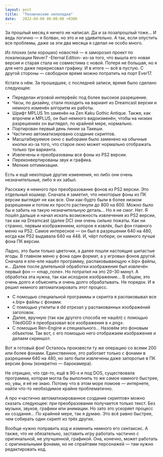 ```yaml
---
layout: post
title:  "Технические неполадки"
date:   2022-04-08 00:00:00 +0300
---
```

За прошлый месяц я ничего не написал. Да и за позапрошлый тоже... И ведь логично — я болван, но это и не удивительно. А так, если опустить все проблемы, даже за эти два месяца я сделал не особо много.

Из плохих (или хороших) новостей — я заморозил проект по локализации Never7 -Eternal Edition- из-за того, что вышла его новая версия и старая стала не совместима с новой. Потеря не большая, но я для него даже перерисовал графику. И в итоге — всё в пустую. С другой стороны — свободное время можно потратить на порт Ever17.

Кстати о нём. За прошедшее, с последней записи, время было сделано следующее:
- Переделан игровой интерфейс под более высокое разрешение.
- Часы, по дизайну, стали походить на вариант из Dreamcast версии и немного изменён алгоритм их работы.
- Шрифт MPLUS 1m заменён на Zen Kaku Gothic Antique. Также, как впрочем и MPLUS, он был немного видоизменён, чтобы на низких разрешениях он выглядел, по крайней мере, нормально.
- Портирован первый день линии за Такеши.
- Частично автоматизировано создание скриптов.
- Масштабируемое окно с выборами было заменено на обычные кнопки из-за того, что старое окно может нормально отображать только три варианта.
- Извлечены и преобразованы все фоны из PS2 версии.
- Переконвертированы звук и графика.
- Мелкие оптимизации.

Есть и ещё некоторые другие изменения, но либо они очень незначительные, либо я их забыл.

Расскажу я немного про преобразование фонов из PS2 версии. Это отдельный кошмар. Сначала я заметил, что некоторые фоны из ПК версии выглядят не как все. Они как-будто были в более низком разрешении и потом их просто растянули до 800 на 600. Можно было бы и забить на такую незначительную деталь... Но я не смог. Нет. Я пошёл дальше и начал искать возможность извлечения из PS2 версии, так как на Dreamcast (далее DC) они очень сильно пожаты. Как ни странно, первым изображением, которое я извлёк, был фон главного меню на PS2. Самое интересное — он был в разрешении 640 на 480, когда как PS2 выдавала 640 на 448. И, чёрт побери, он намного лучше фона ПК версии.

Ладно, это были только цветочки, а далее пошли настоящие шипастые ягоды. В главном меню у фона один формат, а у игровых фонов другой. Сначала я еле-еле нашёл программу, распаковывающую «.bip» файлы, и... Далее после длительной обработки изображения был извлечён первый фон — «map_none». Но потратил на это 20–30 минут. А обработка эта нужна, так как исходное изображение... В общем, это очень долго и объяснять и очень долго обрабатывать. Не порядок. И я решил немного автоматизировать этот процесс.

- С помощью специальной программы и скрипта я распаковывал все «.bip» файлы с фонами.
- С помощью утилиты я dd отрезал у распакованных изображений заголовок.
- Далее, вручную (так как другого способа не нашёл) с помощью TiledGGD я преобразовал все изображения в «.png».
- С помощью Ren-Engine и специального... Назовём это фоновым объектом. Так вот, с его помощью него отображаем изображение и делаем скриншот.

Вот и готовый фон! Осталось произвести ту же операцию со всеми 200 или более фонами. Единственное, это работает только с фонами в разрешении 640 на 480, но зато были извлечены даже запоротые в ПК версии фоны (конкретно — барокамера).

Не отрицаю, что где-то, ещё в 90-х и под DOS, существовала программа, которая могла бы выполнить то же самое намного быстрее, но, увы, я её не знаю. Потому что в этом море помоев — интернете, найти что-то необходимое крайне проблематично.

А про «частично автоматизированное создание скриптов» можно сказать следующее: при преобразовании получается только текст. Без музыки, звуков, графики или анимации. Но зато это ускоряет процесс их создания... По крайней мере, так я думаю. Это всё равно быстрее, чем собирать один скрипт из трёх других.

Вообще нужно поправить код и изменить немного его синтаксис. А также, что не обязательно, заставить игру работать частично с оригинальной, не улучшенной, графикой. Она, конечно, может работать с оригинальными фонами, но не спрайтами персонажей — там нужно редактировать код.
